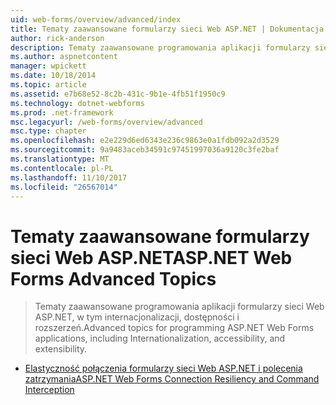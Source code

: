 ```yaml
---
uid: web-forms/overview/advanced/index
title: Tematy zaawansowane formularzy sieci Web ASP.NET | Dokumentacja firmy Microsoft
author: rick-anderson
description: Tematy zaawansowane programowania aplikacji formularzy sieci Web ASP.NET, w tym internacjonalizacji, dostępności i rozszerzeń.
ms.author: aspnetcontent
manager: wpickett
ms.date: 10/18/2014
ms.topic: article
ms.assetid: e7b68e52-8c2b-431c-9b1e-4fb51f1950c9
ms.technology: dotnet-webforms
ms.prod: .net-framework
msc.legacyurl: /web-forms/overview/advanced
msc.type: chapter
ms.openlocfilehash: e2e229d6ed6343e236c9863e0a1fdb092a2d3529
ms.sourcegitcommit: 9a9483aceb34591c97451997036a9120c3fe2baf
ms.translationtype: MT
ms.contentlocale: pl-PL
ms.lasthandoff: 11/10/2017
ms.locfileid: "26567014"
---
```

<a name="aspnet-web-forms-advanced-topics"></a><span data-ttu-id="12c3d-103">Tematy zaawansowane formularzy sieci Web ASP.NET</span><span class="sxs-lookup"><span data-stu-id="12c3d-103">ASP.NET Web Forms Advanced Topics</span></span>
====================
> <span data-ttu-id="12c3d-104">Tematy zaawansowane programowania aplikacji formularzy sieci Web ASP.NET, w tym internacjonalizacji, dostępności i rozszerzeń.</span><span class="sxs-lookup"><span data-stu-id="12c3d-104">Advanced topics for programming ASP.NET Web Forms applications, including Internationalization, accessibility, and extensibility.</span></span>


- [<span data-ttu-id="12c3d-105">Elastyczność połączenia formularzy sieci Web ASP.NET i polecenia zatrzymania</span><span class="sxs-lookup"><span data-stu-id="12c3d-105">ASP.NET Web Forms Connection Resiliency and Command Interception</span></span>](aspnet-web-forms-connection-resiliency-and-command-interception.md)
